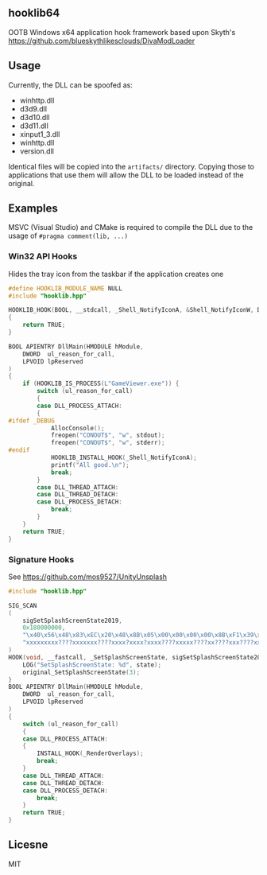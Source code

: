 hooklib64
---
OOTB Windows x64 application hook framework based upon Skyth's https://github.com/blueskythlikesclouds/DivaModLoader

## Usage
Currently, the DLL can be spoofed as:
- winhttp.dll
- d3d9.dll
- d3d10.dll
- d3d11.dll
- xinput1_3.dll
- winhttp.dll
- version.dll

Identical files will be copied into the `artifacts/` directory. Copying those to applications that use them will allow the DLL to be loaded instead of the original.

## Examples
MSVC (Visual Studio) and CMake is required to compile the DLL due to the usage of `#pragma comment(lib, ...)`

### Win32 API Hooks
Hides the tray icon from the taskbar if the application creates one
```c++
#define HOOKLIB_MODULE_NAME NULL
#include "hooklib.hpp"

HOOKLIB_HOOK(BOOL, __stdcall, _Shell_NotifyIconA, &Shell_NotifyIconW, DWORD dwMessage, _In_ PNOTIFYICONDATAA lpData)
{	
    return TRUE;
}

BOOL APIENTRY DllMain(HMODULE hModule,
    DWORD  ul_reason_for_call,
    LPVOID lpReserved
)
{
    if (HOOKLIB_IS_PROCESS(L"GameViewer.exe")) {
        switch (ul_reason_for_call)
        {
        case DLL_PROCESS_ATTACH:
        {
#ifdef _DEBUG
            AllocConsole();
            freopen("CONOUT$", "w", stdout);
            freopen("CONOUT$", "w", stderr);
#endif
            HOOKLIB_INSTALL_HOOK(_Shell_NotifyIconA);
            printf("All good.\n");
            break;
        }
        case DLL_THREAD_ATTACH:
        case DLL_THREAD_DETACH:
        case DLL_PROCESS_DETACH:
            break;
        }
    }    
    return TRUE;
}

```

### Signature Hooks
See https://github.com/mos9527/UnityUnsplash
```c++
#include "hooklib.hpp"

SIG_SCAN
(
    sigSetSplashScreenState2019,
    0x180000000,
    "\x40\x56\x48\x83\xEC\x20\x48\x8B\x05\x00\x00\x00\x00\x8B\xF1\x39\x48\x08\x0F\x84\x00\x00\x00\x00\x48\x89\x5C\x24\x00\x48\x89\x7C\x24\x00\x89\x48\x08\xE8\x00\x00\x00\x00\x33\xFF\x48\x8D\x98\x00\x00\x00\x00\x8B\x80\x00\x00\x00\x00\x48\x89\x9B\x00\x00\x00\x00\x85\xC0\x74\x3D\x0F\x1F\x40\x00\x0F\x1F\x84\x00\x00\x00\x00\x00\x48\x8D\x0C\x7F\x48\x8B\x04\xCB\x48\x8D\x0C\xCB\x48\x85\xC0\x74\x14\x80\x79\x10\x00\x75\x06\x8B\xCE\xFF\xD0\xEB\x08",
    "xxxxxxxxx????xxxxxxx????xxxx?xxxx?xxxx????xxxxx????xx????xxx????xxxxxxxxxxxx????xxxxxxxxxxxxxxxxxxxxxxxxxxxxx"
)
HOOK(void, __fastcall, _SetSplashScreenState, sigSetSplashScreenState2019(), int state) {
    LOG("SetSplashScreenState: %d", state);
    original_SetSplashScreenState(3); 
}
BOOL APIENTRY DllMain(HMODULE hModule,
    DWORD  ul_reason_for_call,
    LPVOID lpReserved
)
{
    switch (ul_reason_for_call)
    {
    case DLL_PROCESS_ATTACH:
    {
        INSTALL_HOOK(_RenderOverlays);
        break;
    }
    case DLL_THREAD_ATTACH:
    case DLL_THREAD_DETACH:
    case DLL_PROCESS_DETACH:
        break;
    }
    return TRUE;
}
```

## Licesne
MIT